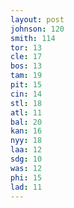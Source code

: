 ```yaml
---
layout: post
johnson: 120
smith: 114
tor: 13
cle: 17
bos: 13
tam: 19
pit: 15
cin: 14
stl: 18
atl: 11
bal: 20
kan: 16
nyy: 18
laa: 12
sdg: 10
was: 12
phi: 15
lad: 11
---
```

